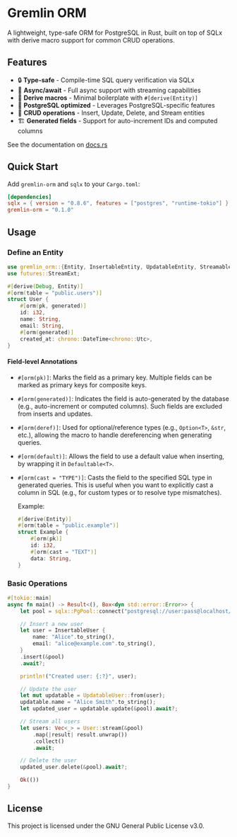 # Gremlin ORM

A lightweight, type-safe ORM for PostgreSQL in Rust, built on top of SQLx with derive macro support for common CRUD operations.

## Features

- 🔒 **Type-safe** - Compile-time SQL query verification via SQLx
- 🚀 **Async/await** - Full async support with streaming capabilities
- 📝 **Derive macros** - Minimal boilerplate with `#[derive(Entity)]`
- 🐘 **PostgreSQL optimized** - Leverages PostgreSQL-specific features
- 🔄 **CRUD operations** - Insert, Update, Delete, and Stream entities
- 🏗️ **Generated fields** - Support for auto-increment IDs and computed columns

See the documentation on [docs.rs](https://docs.rs/gremlin-orm)

## Quick Start

Add `gremlin-orm` and `sqlx` to your `Cargo.toml`:

```toml
[dependencies]
sqlx = { version = "0.8.6", features = ["postgres", "runtime-tokio"] }
gremlin-orm = "0.1.0"
```

## Usage

### Define an Entity

```rust
use gremlin_orm::{Entity, InsertableEntity, UpdatableEntity, StreamableEntity, DeletableEntity};
use futures::StreamExt;

#[derive(Debug, Entity)]
#[orm(table = "public.users")]
struct User {
    #[orm(pk, generated)]
    id: i32,
    name: String,
    email: String,
    #[orm(generated)]
    created_at: chrono::DateTime<chrono::Utc>,
}
```

#### Field-level Annotations

- `#[orm(pk)]`: Marks the field as a primary key. Multiple fields can be marked as primary keys for composite keys.
- `#[orm(generated)]`: Indicates the field is auto-generated by the database (e.g., auto-increment or computed columns). Such fields are excluded from inserts and updates.
- `#[orm(deref)]`: Used for optional/reference types (e.g., `Option<T>`, `&str`, etc.), allowing the macro to handle dereferencing when generating queries.
- `#[orm(default)]`: Allows the field to use a default value when inserting, by wrapping it in `Defaultable<T>`.
- `#[orm(cast = "TYPE")]`: Casts the field to the specified SQL type in generated queries. This is useful when you want to explicitly cast a column in SQL (e.g., for custom types or to resolve type mismatches).

  Example:
  ```rust
  #[derive(Entity)]
  #[orm(table = "public.example")]
  struct Example {
      #[orm(pk)]
      id: i32,
      #[orm(cast = "TEXT")]
      data: String,
  }
  ```

### Basic Operations

```rust
#[tokio::main]
async fn main() -> Result<(), Box<dyn std::error::Error>> {
    let pool = sqlx::PgPool::connect("postgresql://user:pass@localhost/db").await?;

    // Insert a new user
    let user = InsertableUser {
        name: "Alice".to_string(),
        email: "alice@example.com".to_string(),
    }
    .insert(&pool)
    .await?;

    println!("Created user: {:?}", user);

    // Update the user
    let mut updatable = UpdatableUser::from(user);
    updatable.name = "Alice Smith".to_string();
    let updated_user = updatable.update(&pool).await?;

    // Stream all users
    let users: Vec<_> = User::stream(&pool)
        .map(|result| result.unwrap())
        .collect()
        .await;

    // Delete the user
    updated_user.delete(&pool).await?;

    Ok(())
}
```

## License

This project is licensed under the GNU General Public License v3.0.
